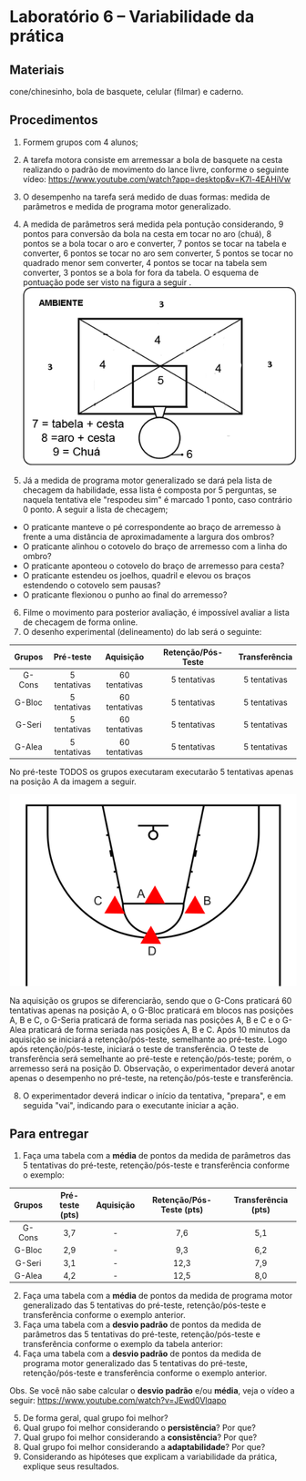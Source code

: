 # Laboratório 6 – Variabilidade da prática
## Materiais
cone/chinesinho, bola de basquete, celular (filmar) e caderno.
## Procedimentos
1. Formem grupos com 4 alunos;
2. A tarefa motora consiste em arremessar a bola de basquete na cesta realizando o padrão de movimento do lance livre, conforme o seguinte vídeo: https://www.youtube.com/watch?app=desktop&v=K7l-4EAHiVw
3. O desempenho na tarefa será medido de duas formas: medida de parâmetros e medida de programa motor generalizado.
4. A medida de parâmetros será medida pela pontução considerando, 9 pontos para conversão da bola na cesta em tocar no aro (chuá), 8 pontos se a bola tocar o aro e converter, 7 pontos se tocar na tabela e converter, 6 pontos se tocar no aro sem converter, 5 pontos se tocar no quadrado menor sem converter, 4 pontos se tocar na tabela sem converter, 3 pontos se a bola for fora da tabela. O esquema de pontuação pode ser visto na figura a seguir .
![Texto alternativo](https://github.com/apolinario-souza/teaching/blob/main/AprendizagemMotora(EFI04168)/Lab/FIG/tabela_basquete.png)

5. Já a medida de programa motor generalizado se dará pela lista de checagem da habilidade, essa lista é composta por 5 perguntas, se naquela tentativa ele "respodeu sim" é marcado 1 ponto, caso contrário 0 ponto. A seguir a lista de checagem;
   
- O praticante manteve o pé correspondente ao braço de arremesso à frente a uma distância de aproximadamente a largura dos ombros?
- O praticante alinhou o cotovelo do braço de arremesso com a linha do ombro?
- O praticante aponteou o cotovelo do braço de arremesso para cesta? 
- O praticante estendeu os joelhos, quadril e elevou os braços estendendo o cotovelo sem pausas?
- O praticante flexionou o punho ao final do arremesso?

6. Filme o movimento para posterior avaliação, é impossível avaliar a lista de checagem de forma online.
7. O desenho experimental (delineamento) do lab será o seguinte:

| Grupos | Pré-teste| Aquisição | Retenção/Pós-Teste |Transferência |
|:-----------:|:-----------:|:-----------:|:-----------:|:-----------:|
|G-Cons | 5 tentativas  | 60 tentativas  | 5 tentativas |5 tentativas |
|G-Bloc | 5 tentativas  | 60 tentativas  |5 tentativas |5 tentativas |
|G-Seri | 5 tentativas  | 60 tentativas  |5 tentativas |5 tentativas |
|G-Alea | 5 tentativas  | 60 tentativas  |5 tentativas |5 tentativas |

No pré-teste TODOS os grupos executaram executarão 5 tentativas apenas na posição A da imagem a seguir. 

![Texto alternativo](https://github.com/apolinario-souza/teaching/blob/main/AprendizagemMotora(EFI04168)/Lab/FIG/posicoes_lab6.png)

Na aquisição os grupos se diferenciarão, sendo que o G-Cons praticará 60 tentativas apenas na posição A, o G-Bloc praticará em blocos nas posições A, B e C, o G-Seria praticará de forma seriada nas posições A, B e C e o G-Alea praticará de forma seriada nas posições A, B e C.  Após 10 minutos da aquisição se iniciará a retenção/pós-teste, semelhante ao pré-teste. Logo após retenção/pós-teste, iniciará o teste de transferência. O teste de transferência será semelhante ao pré-teste e retenção/pós-teste; porém, o arremesso será na posição D. Observação, o experimentador deverá anotar apenas o desempenho no pré-teste, na retenção/pós-teste e transferência.

8. O experimentador deverá indicar o início da tentativa, "prepara", e em seguida "vai", indicando para o executante iniciar a ação.

## Para entregar
1. Faça uma tabela com a **média** de pontos da medida de parâmetros das 5 tentativas do pré-teste, retenção/pós-teste e transferência conforme o exemplo:

| Grupos | Pré-teste (pts)| Aquisição | Retenção/Pós-Teste (pts) | Transferência (pts) |
|:-----------:|:-----------:|:-----------:|:-----------:|:-----------:|
|G-Cons | 3,7  | - | 7,6 |5,1|
|G-Bloc | 2,9  | - | 9,3|6,2|
|G-Seri | 3,1  | -  |12,3|7,9 |
|G-Alea | 4,2  |- |12,5 |8,0 |

2. Faça uma tabela com a **média** de pontos da medida de programa motor generalizado das 5 tentativas do pré-teste, retenção/pós-teste e transferência conforme o exemplo anterior.
3. Faça uma tabela com a **desvio padrão** de pontos da medida de parâmetros das 5 tentativas do pré-teste, retenção/pós-teste e transferência conforme o exemplo da tabela anterior:
4. Faça uma tabela com a **desvio padrão** de pontos da medida de programa motor generalizado das 5 tentativas do pré-teste, retenção/pós-teste e transferência conforme o exemplo anterior.

Obs. Se você não sabe calcular o **desvio padrão** e/ou **média**, veja o vídeo a seguir: https://www.youtube.com/watch?v=JEwd0Vlqapo

5. De forma geral, qual grupo foi melhor?
6. Qual grupo foi melhor considerando o **persistência**? Por que?
7. Qual grupo foi melhor considerando a **consistência**? Por que?
8. Qual grupo foi melhor considerando a **adaptabilidade**? Por que?
9. Considerando as hipóteses que explicam a variabilidade da prática, explique seus resultados.

